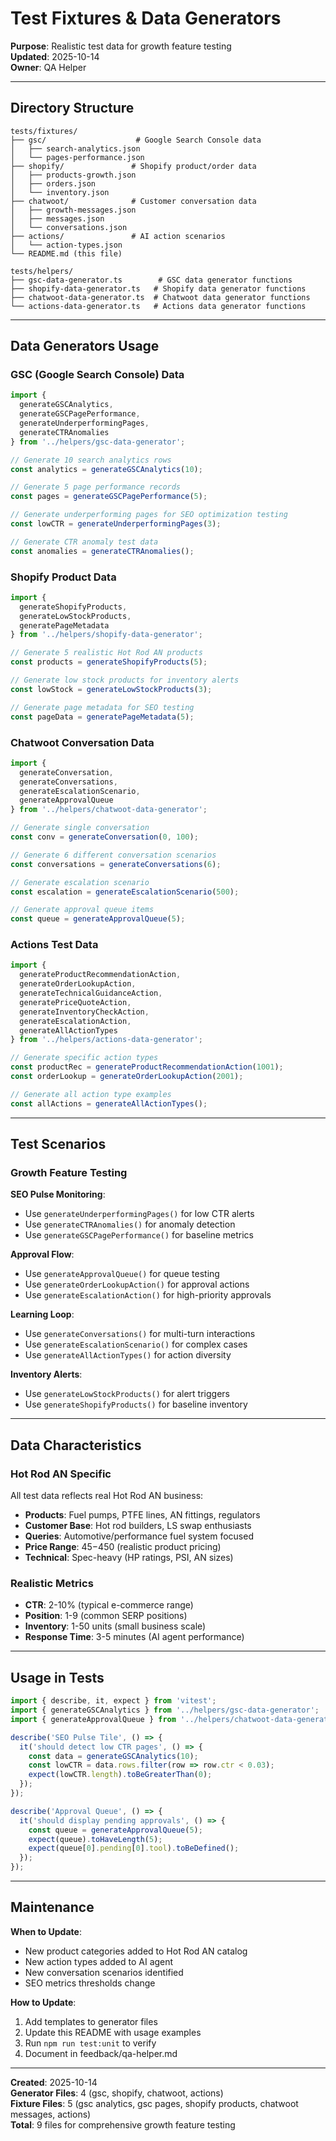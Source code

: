 # Test Fixtures & Data Generators

**Purpose**: Realistic test data for growth feature testing  
**Updated**: 2025-10-14  
**Owner**: QA Helper

---

## Directory Structure

```
tests/fixtures/
├── gsc/                    # Google Search Console data
│   ├── search-analytics.json
│   └── pages-performance.json
├── shopify/               # Shopify product/order data
│   ├── products-growth.json
│   ├── orders.json
│   └── inventory.json
├── chatwoot/              # Customer conversation data
│   ├── growth-messages.json
│   ├── messages.json
│   └── conversations.json
├── actions/               # AI action scenarios
│   └── action-types.json
└── README.md (this file)

tests/helpers/
├── gsc-data-generator.ts        # GSC data generator functions
├── shopify-data-generator.ts   # Shopify data generator functions
├── chatwoot-data-generator.ts  # Chatwoot data generator functions
└── actions-data-generator.ts   # Actions data generator functions
```

---

## Data Generators Usage

### GSC (Google Search Console) Data

```typescript
import { 
  generateGSCAnalytics, 
  generateGSCPagePerformance,
  generateUnderperformingPages,
  generateCTRAnomalies 
} from '../helpers/gsc-data-generator';

// Generate 10 search analytics rows
const analytics = generateGSCAnalytics(10);

// Generate 5 page performance records
const pages = generateGSCPagePerformance(5);

// Generate underperforming pages for SEO optimization testing
const lowCTR = generateUnderperformingPages(3);

// Generate CTR anomaly test data
const anomalies = generateCTRAnomalies();
```

### Shopify Product Data

```typescript
import { 
  generateShopifyProducts,
  generateLowStockProducts,
  generatePageMetadata 
} from '../helpers/shopify-data-generator';

// Generate 5 realistic Hot Rod AN products
const products = generateShopifyProducts(5);

// Generate low stock products for inventory alerts
const lowStock = generateLowStockProducts(3);

// Generate page metadata for SEO testing
const pageData = generatePageMetadata(5);
```

### Chatwoot Conversation Data

```typescript
import { 
  generateConversation,
  generateConversations,
  generateEscalationScenario,
  generateApprovalQueue 
} from '../helpers/chatwoot-data-generator';

// Generate single conversation
const conv = generateConversation(0, 100);

// Generate 6 different conversation scenarios
const conversations = generateConversations(6);

// Generate escalation scenario
const escalation = generateEscalationScenario(500);

// Generate approval queue items
const queue = generateApprovalQueue(5);
```

### Actions Test Data

```typescript
import { 
  generateProductRecommendationAction,
  generateOrderLookupAction,
  generateTechnicalGuidanceAction,
  generatePriceQuoteAction,
  generateInventoryCheckAction,
  generateEscalationAction,
  generateAllActionTypes 
} from '../helpers/actions-data-generator';

// Generate specific action types
const productRec = generateProductRecommendationAction(1001);
const orderLookup = generateOrderLookupAction(2001);

// Generate all action type examples
const allActions = generateAllActionTypes();
```

---

## Test Scenarios

### Growth Feature Testing

**SEO Pulse Monitoring**:
- Use `generateUnderperformingPages()` for low CTR alerts
- Use `generateCTRAnomalies()` for anomaly detection
- Use `generateGSCPagePerformance()` for baseline metrics

**Approval Flow**:
- Use `generateApprovalQueue()` for queue testing
- Use `generateOrderLookupAction()` for approval actions
- Use `generateEscalationAction()` for high-priority approvals

**Learning Loop**:
- Use `generateConversations()` for multi-turn interactions
- Use `generateEscalationScenario()` for complex cases
- Use `generateAllActionTypes()` for action diversity

**Inventory Alerts**:
- Use `generateLowStockProducts()` for alert triggers
- Use `generateShopifyProducts()` for baseline inventory

---

## Data Characteristics

### Hot Rod AN Specific

All test data reflects real Hot Rod AN business:
- **Products**: Fuel pumps, PTFE lines, AN fittings, regulators
- **Customer Base**: Hot rod builders, LS swap enthusiasts
- **Queries**: Automotive/performance fuel system focused
- **Price Range**: $45-$450 (realistic product pricing)
- **Technical**: Spec-heavy (HP ratings, PSI, AN sizes)

### Realistic Metrics

- **CTR**: 2-10% (typical e-commerce range)
- **Position**: 1-9 (common SERP positions)
- **Inventory**: 1-50 units (small business scale)
- **Response Time**: 3-5 minutes (AI agent performance)

---

## Usage in Tests

```typescript
import { describe, it, expect } from 'vitest';
import { generateGSCAnalytics } from '../helpers/gsc-data-generator';
import { generateApprovalQueue } from '../helpers/chatwoot-data-generator';

describe('SEO Pulse Tile', () => {
  it('should detect low CTR pages', () => {
    const data = generateGSCAnalytics(10);
    const lowCTR = data.rows.filter(row => row.ctr < 0.03);
    expect(lowCTR.length).toBeGreaterThan(0);
  });
});

describe('Approval Queue', () => {
  it('should display pending approvals', () => {
    const queue = generateApprovalQueue(5);
    expect(queue).toHaveLength(5);
    expect(queue[0].pending[0].tool).toBeDefined();
  });
});
```

---

## Maintenance

**When to Update**:
- New product categories added to Hot Rod AN catalog
- New action types added to AI agent
- New conversation scenarios identified
- SEO metrics thresholds change

**How to Update**:
1. Add templates to generator files
2. Update this README with usage examples
3. Run `npm run test:unit` to verify
4. Document in feedback/qa-helper.md

---

**Created**: 2025-10-14  
**Generator Files**: 4 (gsc, shopify, chatwoot, actions)  
**Fixture Files**: 5 (gsc analytics, gsc pages, shopify products, chatwoot messages, actions)  
**Total**: 9 files for comprehensive growth feature testing


